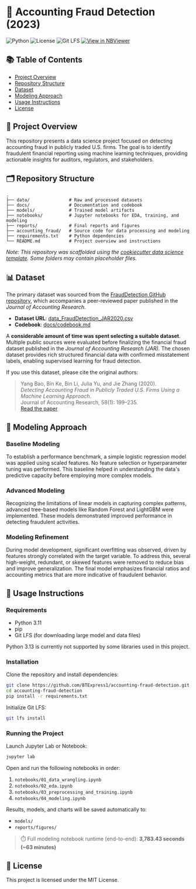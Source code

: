 
# 🧾 Accounting Fraud Detection (2023)

![Python](https://img.shields.io/badge/python-3.11-blue)
![License](https://img.shields.io/badge/license-MIT-green)
![Git LFS](https://img.shields.io/badge/Git-LFS-critical)
[![View in NBViewer](https://img.shields.io/badge/view%20in-NBViewer-orange)](https://nbviewer.org/github/BTExpress1/accounting-fraud-detection/tree/main/notebooks/)

## 📚 Table of Contents

- [Project Overview](#project-overview)
- [Repository Structure](#repository-structure)
- [Dataset](#dataset)
- [Modeling Approach](#modeling-approach)
- [Usage Instructions](#usage-instructions)
- [License](#license)

## 📌 Project Overview

This repository presents a data science project focused on detecting accounting fraud in publicly traded U.S. firms. The goal is to identify fraudulent financial reporting using machine learning techniques, providing actionable insights for auditors, regulators, and stakeholders.

## 🗂️ Repository Structure

```
.
├── data/               # Raw and processed datasets
├── docs/               # Documentation and codebook
├── models/             # Trained model artifacts
├── notebooks/          # Jupyter notebooks for EDA, training, and modeling
├── reports/            # Final reports and figures
├── accounting_fraud/   # Source code for data processing and modeling
├── requirements.txt    # Python dependencies
└── README.md           # Project overview and instructions
```

*Note: This repository was scaffolded using the [cookiecutter data science template](https://drivendata.github.io/cookiecutter-data-science/). Some folders may contain placeholder files.*

## 📊 Dataset

The primary dataset was sourced from the [FraudDetection GitHub repository](https://github.com/JarFraud/FraudDetection), which accompanies a peer-reviewed paper published in the *Journal of Accounting Research*.

- **Dataset URL**: [data_FraudDetection_JAR2020.csv](https://raw.githubusercontent.com/JarFraud/FraudDetection/refs/heads/master/data_FraudDetection_JAR2020.csv)
- **Codebook**: [docs/codebook.md](https://github.com/BTExpress1/accounting-fraud-detection/blob/main/docs/codebook.md)

A **considerable amount of time was spent selecting a suitable dataset**. Multiple public sources were evaluated before finalizing the financial fraud dataset published in the *Journal of Accounting Research (JAR)*. The chosen dataset provides rich structured financial data with confirmed misstatement labels, enabling supervised learning for fraud detection.

If you use this dataset, please cite the original authors:

> Yang Bao, Bin Ke, Bin Li, Julia Yu, and Jie Zhang (2020).  
> *Detecting Accounting Fraud in Publicly Traded U.S. Firms Using a Machine Learning Approach*.  
> Journal of Accounting Research, 58(1): 199–235.  
> [Read the paper](https://onlinelibrary.wiley.com/doi/10.1111/1475-679X.12292)

## 🤖 Modeling Approach

### Baseline Modeling

To establish a performance benchmark, a simple logistic regression model was applied using scaled features. No feature selection or hyperparameter tuning was performed. This baseline helped in understanding the data's predictive capacity before employing more complex models.

### Advanced Modeling

Recognizing the limitations of linear models in capturing complex patterns, advanced tree-based models like Random Forest and LightGBM were implemented. These models demonstrated improved performance in detecting fraudulent activities.

### Modeling Refinement

During model development, significant overfitting was observed, driven by features strongly correlated with the target variable. To address this, several high-weight, redundant, or skewed features were removed to reduce bias and improve generalization. The final model emphasizes financial ratios and accounting metrics that are more indicative of fraudulent behavior.

## 🚀 Usage Instructions

### Requirements

- Python 3.11
- pip
- Git LFS (for downloading large model and data files)

Python 3.13 is currently not supported by some libraries used in this project.

### Installation

Clone the repository and install dependencies:

```bash
git clone https://github.com/BTExpress1/accounting-fraud-detection.git
cd accounting-fraud-detection
pip install -r requirements.txt
```

Initialize Git LFS:

```bash
git lfs install
```

### Running the Project

Launch Jupyter Lab or Notebook:

```bash
jupyter lab
```

Open and run the following notebooks in order:

1. `notebooks/01_data_wrangling.ipynb`
2. `notebooks/02_eda.ipynb`
3. `notebooks/03_preprocessing_and_training.ipynb`
4. `notebooks/04_modeling.ipynb`

Results, models, and charts will be saved automatically to:

- `models/`
- `reports/figures/`

> ⏱️ Full modeling notebook runtime (end-to-end): **3,783.43 seconds (~63 minutes)**

## 📄 License

This project is licensed under the MIT License.
